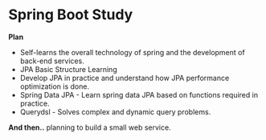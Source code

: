 # Spring Boot Study
**Plan**

- Self-learns the overall technology of spring and the development of back-end services.
- JPA Basic Structure Learning
- Develop JPA in practice and understand how JPA performance optimization is done.
- Spring Data JPA - Learn spring data JPA based on functions required in practice.
- Querydsl - Solves complex and dynamic query problems.

**And then..**  planning to build a small web service.
